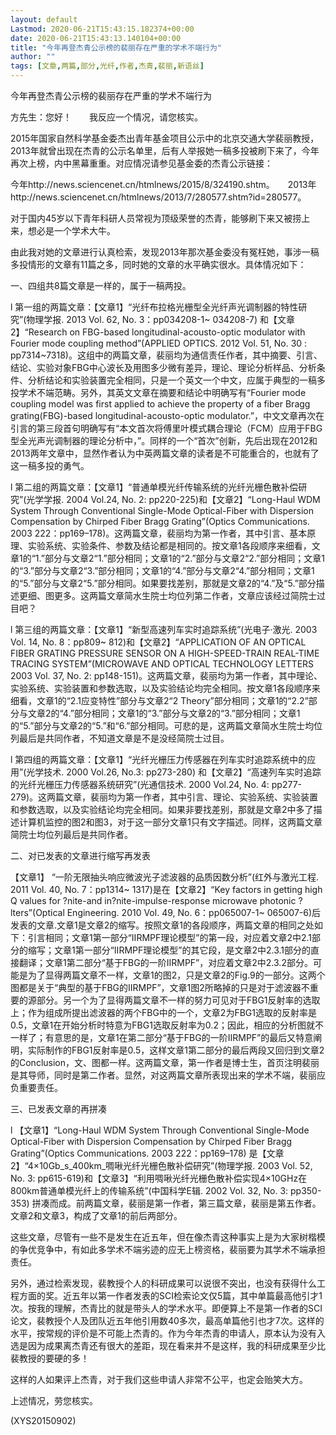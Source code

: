 ```yaml
---
layout: default
Lastmod: 2020-06-21T15:43:15.182374+00:00
date: 2020-06-21T15:43:13.140104+00:00
title: "今年再登杰青公示榜的裴丽存在严重的学术不端行为"
author: ""
tags: [文章,两篇,部分,光纤,作者,杰青,裴丽,新语丝]
---
```


今年再登杰青公示榜的裴丽存在严重的学术不端行为

方先生：您好！　　我反应一个情况，请您核实。

2015年国家自然科学基金委杰出青年基金项目公示中的北京交通大学裴丽教授，2013年就曾出现在杰青的公示名单里，后有人举报她一稿多投被刷下来了，今年再次上榜，内中黑幕重重。对应情况请参见基金委的杰青公示链接：

今年http://news.sciencenet.cn/htmlnews/2015/8/324190.shtm。　　2013年http://news.sciencenet.cn/htmlnews/2013/7/280577.shtm?id=280577。

对于国内45岁以下青年科研人员常视为顶级荣誉的杰青，能够刷下来又被捞上来，想必是一个学术大牛。

由此我对她的文章进行认真检索，发现2013年那次基金委没有冤枉她，事涉一稿多投情形的文章有11篇之多，同时她的文章的水平确实很水。具体情况如下：

一、四组共8篇文章是一样的，属于一稿两投。

l  第一组的两篇文章：【文章1】“光纤布拉格光栅型全光纤声光调制器的特性研究”(物理学报. 2013 Vol. 62, No. 3：pp034208-1~ 034208-7) 和【文章2】“Research on FBG-based longitudinal-acousto-optic modulator with Fourier mode coupling method”(APPLIED OPTICS. 2012 Vol. 51, No. 30 : pp7314~7318)。这组中的两篇文章，裴丽均为通信责任作者，其中摘要、引言、结论、实验对象FBG中心波长及用图多少微有差异，理论、理论分析样品、分析条件、分析结论和实验装置完全相同，只是一个英文一个中文，应属于典型的一稿多投学术不端范畴。另外，其英文文章在摘要和结论中明确写有“Fourier mode coupling model was first applied to achieve the property of a fiber Bragg grating(FBG)-based longitudinal-acousto-optic modulator.”，中文文章再次在引言的第三段首句明确写有“本文首次将傅里叶模式耦合理论（FCM）应用于FBG型全光声光调制器的理论分析中，”。同样的一个“首次”创新，先后出现在2012和2013两年文章中，显然作者认为中英两篇文章的读者是不可能重合的，也就有了这一稿多投的勇气。

l  第二组的两篇文章：【文章1】“普通单模光纤传输系统的光纤光栅色散补偿研究”(光学学报. 2004 Vol.24, No. 2: pp220-225)和【文章2】“Long-Haul WDM System Through Conventional Single-Mode Optical-Fiber with Dispersion Compensation by Chirped Fiber Bragg Grating”(Optics Communications. 2003 222：pp169–178)。这两篇文章，裴丽均为第一作者，其中引言、基本原理、实验系统、实验条件、参数及结论都是相同的。按文章1各段顺序来细看，文章1的“1.”部分与文章2“1.”部分相同；文章1的“2.”部分与文章2“2.”部分相同；文章1的“3.”部分与文章2“3.”部分相同；文章1的“4.”部分与文章2“4.”部分相同；文章1的“5.”部分与文章2“5.”部分相同。如果要找差别，那就是文章2的“4.”及“5.”部分描述更细、图更多。这两篇文章简水生院士均位列第二作者，文章应该经过简院士过目吧？

l  第三组的两篇文章：【文章1】“新型高速列车实时追踪系统”(光电子·激光. 2003 Vol. 14, No. 8：pp809~ 812)和【文章2】“APPLICATION OF AN OPTICAL FIBER GRATING PRESSURE SENSOR ON A HIGH-SPEED-TRAIN REAL-TIME TRACING SYSTEM”(MICROWAVE AND OPTICAL TECHNOLOGY LETTERS 2003 Vol. 37, No. 2: pp148-151)。这两篇文章，裴丽均为第一作者，其中理论、实验系统、实验装置和参数选取，以及实验结论均完全相同。按文章1各段顺序来细看，文章1的“2.1应变特性”部分与文章2“2 Theory”部分相同；文章1的“2.2”部分与文章2的“4.”部分相同；文章1的“3.”部分与文章2的“3.”部分相同；文章1的“5.”部分与文章2的“5.”和“6.”部分相同。可悲的是，这两篇文章简水生院士均位列最后是共同作者，不知道文章是不是没经简院士过目。

l  第四组的两篇文章：【文章1】“光纤光栅压力传感器在列车实时追踪系统中的应用”(光学技术. 2000 Vol.26, No.3: pp273-280) 和【文章2】“高速列车实时追踪的光纤光栅压力传感器系统研究”(光通信技术. 2000 Vol.24, No. 4: pp277-279)。这两篇文章，裴丽均为第一作者，其中引言、理论、实验系统、实验装置和参数选取，以及实验结论均完全相同。如果非要找差别，那就是文章2中多了描述计算机监控的图2和图3，对于这一部分文章1只有文字描述。同样，这两篇文章简院士均位列最后是共同作者。

二、对已发表的文章进行缩写再发表

【文章1】 “一阶无限抽头响应微波光子滤波器的品质因数分析”(红外与激光工程. 2011 Vol. 40, No. 7：pp1314~ 1317)是在【文章2】“Key factors in getting high Q values for ?nite-and in?nite-impulse-response microwave photonic ?lters”(Optical Engineering. 2010 Vol. 49, No. 6：pp065007-1~ 065007-6)后发表的文章.文章1是文章2的缩写。按照文章1的各段顺序，两篇文章的相同之处如下：引言相同；文章1第一部分“IIRMPF理论模型”的第一段，对应着文章2中2.1部分的缩写；文章1第一部分“IIRMPF理论模型”的其它段，是文章2中2.3.1部分的直接翻译；文章1第二部分“基于FBG的一阶IIRMPF”，对应着文章2中2.3.2部分。可能是为了显得两篇文章不一样，文章1的图2，只是文章2的Fig.9的一部分。这两个图都是关于“典型的基于FBG的IIRMPF”，文章1图2所略掉的只是对于滤波器不重要的源部分。另一个为了显得两篇文章不一样的努力可见对于FBG1反射率的选取上；作为组成所提出滤波器的两个FBG中的一个，文章2为FBG1选取的反射率是0.5，文章1在开始分析时特意为FBG1选取反射率为0.2；因此，相应的分析图就不一样了；有意思的是，文章1在第二部分“基于FBG的一阶IIRMPF”的最后又特意阐明，实际制作的FBG1反射率是0.5，这样文章1第二部分的最后两段又回归到文章2的Conclusion，文、图都一样。这两篇文章，第一作者是博士生，首页注明裴丽是其导师，同时是第二作者。显然，对这两篇文章所表现出来的学术不端，裴丽应负重要责任。

三、已发表文章的再拼凑

l  【文章1】“Long-Haul WDM System Through Conventional Single-Mode Optical-Fiber with Dispersion Compensation by Chirped Fiber Bragg Grating”(Optics Communications.  2003 222：pp169–178) 是【文章2】“4×10Gb_s_400km_啁啾光纤光栅色散补偿研究”(物理学报. 2003 Vol. 52, No. 3: pp615-619)和【文章3】“利用啁啾光纤光栅色散补偿实现4×10GHz在800km普通单模光纤上的传输系统”(中国科学E辑. 2002 Vol. 32, No. 3: pp350-353) 拼凑而成。前两篇文章，裴丽是第一作者，第三篇文章，裴丽是第五作者。文章2和文章3，构成了文章1的前后两部分。

这些文章，尽管有一些不是发生在近五年，但在像杰青这种事实上是为大家树楷模的争优竞争中，有如此多学术不端劣迹的应无上榜资格，裴丽要为其学术不端承担责任。

另外，通过检索发现，裴教授个人的科研成果可以说很不突出，也没有获得什么工程方面的奖。近五年以第一作者发表的SCI检索论文仅5篇，其中单篇最高他引才1次。按我的理解，杰青比的就是带头人的学术水平。即便算上不是第一作者的SCI论文，裴教授个人及团队近五年他引用数40多次，最高单篇他引也才7次。这样的水平，按常规的评价是不可能上杰青的。作为今年杰青的申请人，原本认为没有入选是因为成果离杰青还有很大的差距，现在看来并不是这样，我的科研成果至少比裴教授的要硬的多！

这样的人如果评上杰青，对于我们这些申请人非常不公平，也定会贻笑大方。

上述情况，劳您核实。

(XYS20150902)

